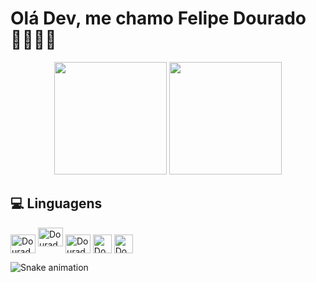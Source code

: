 # Olá Dev, me chamo Felipe Dourado👨🏻‍💻🤙

<div align="center" float="left">
 <img height="180em" src="https://github-readme-stats.vercel.app/api?username=Felipis&show_icons=true&theme=dracula&include_all_commits=true&count_private=true">
 <img height="180em" src="https://github-readme-stats.vercel.app/api/top-langs/?username=Felipis&layout=compact&langs_count=7&theme=dracula"/>
 
 <br/>
 </div>
 
 ## 💻 Linguagens
 <div  style="display: inline_block">
<img align="center" alt="Dourado-HTML" height="30" width="40" src="https://cdn.jsdelivr.net/gh/devicons/devicon/icons/html5/html5-original.svg" />
<img algin="center" alt="Dourado-CSS" height="30" width="40" src="https://cdn.jsdelivr.net/gh/devicons/devicon/icons/css3/css3-original.svg" />
<img align="center" alt="Dourado-JS" height="30" width="40" src="https://cdn.jsdelivr.net/gh/devicons/devicon/icons/javascript/javascript-plain.svg" />
<img align="center" alt="Dourado-JAVA" height="30" widht="40" src="https://cdn.jsdelivr.net/gh/devicons/devicon/icons/java/java-plain-wordmark.svg" />
<img align="center" alt="Dourado-React" height="30" widht="40" src="https://cdn.jsdelivr.net/gh/devicons/devicon/icons/react/react-original.svg" />
 
           
 
 </div>
 
  ![Snake animation](https://github.com/Felipis/Felipis/blob/output/github-contribution-grid-snake.svg)
 
 
